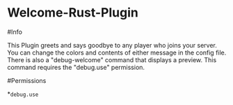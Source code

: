 # Welcome-Rust-Plugin

#Info

This Plugin greets and says goodbye to any player who joins your server. You can change the colors and contents of either message in the config file. There is also a "debug-welcome" command that displays a preview. This command requires the "debug.use" permission.

#Permissions

*`debug.use`
  
  
